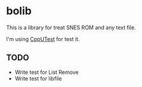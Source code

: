 # bolib

This is a library for treat SNES ROM and any text file.

I'm using [CppUTest](http://cpputest.github.com) for test it.

## TODO

- Write test for List Remove
- Write test for libfile


